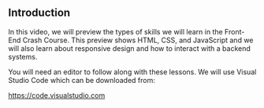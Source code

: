 ## Introduction

In this video, we will preview the types of skills we will learn in the Front-End Crash Course. This preview shows HTML, CSS, and JavaScript and we will also learn about responsive design and how to interact with a backend systems.

You will need an editor to follow along with these lessons. We will use Visual Studio Code which can be downloaded from:

https://code.visualstudio.com
